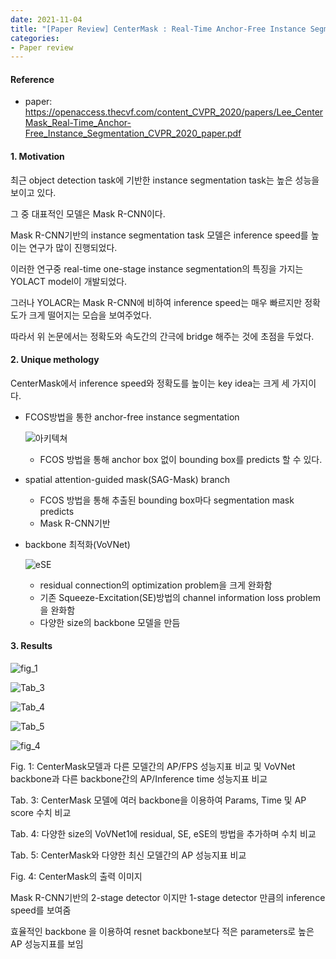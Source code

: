 ```yaml
---
date: 2021-11-04
title: "[Paper Review] CenterMask : Real-Time Anchor-Free Instance Segmentation (CVPR_2020)"
categories: 
- Paper review
---
```





#### Reference

+ paper: <https://openaccess.thecvf.com/content_CVPR_2020/papers/Lee_CenterMask_Real-Time_Anchor-Free_Instance_Segmentation_CVPR_2020_paper.pdf>





#### 1. Motivation  



최근 object detection task에 기반한 instance segmentation task는 높은 성능을 보이고 있다.

그 중 대표적인 모델은 Mask R-CNN이다.

Mask R-CNN기반의 instance segmentation task 모델은 inference speed를 높이는 연구가 많이 진행되었다.

이러한 연구중 real-time one-stage instance segmentation의 특징을 가지는 YOLACT model이 개발되었다.

그러나 YOLACR는 Mask R-CNN에 비하여 inference speed는 매우 빠르지만 정확도가 크게 떨어지는 모습을 보여주었다.

따라서 위 논문에서는 정확도와 속도간의 간극에 bridge 해주는 것에 초점을 두었다.



#### 2. Unique methology  

CenterMask에서 inference speed와 정확도를 높이는 key idea는 크게 세 가지이다. 

+ FCOS방법을 통한 anchor-free instance segmentation

  ![아키텍쳐](https://user-images.githubusercontent.com/76807432/140310553-2483ac32-3670-43f0-ada5-ddaf3987bddf.PNG)


  + FCOS 방법을 통해 anchor box 없이 bounding box를 predicts 할 수 있다.
  

+ spatial attention-guided mask(SAG-Mask) branch


  + FCOS 방법을 통해 추출된 bounding box마다 segmentation mask predicts
  + Mask R-CNN기반  

+ backbone 최적화(VoVNet)

  ![eSE](https://user-images.githubusercontent.com/76807432/140313601-3e7ce8e0-ba26-4eb2-966b-e1e43d2ef9da.PNG)

  + residual connection의 optimization problem을 크게 완화함
  + 기존 Squeeze-Excitation(SE)방법의 channel information loss problem을 완화함
  + 다양한 size의 backbone 모델을 만듬


#### 3. Results  

![fig_1](https://user-images.githubusercontent.com/76807432/140313392-c0d2f146-51ad-41cf-be3f-edb9349a777e.png)

![Tab_3](https://user-images.githubusercontent.com/76807432/140314708-9e173262-4a6b-4e60-9d77-6cb1b6aa6431.PNG)

![Tab_4](https://user-images.githubusercontent.com/76807432/140314729-041393c1-a5d6-4c67-a03b-e37ab5f8a9de.PNG)

![Tab_5](https://user-images.githubusercontent.com/76807432/140314750-1e5412e2-3214-47d6-872b-5e2cd9e308af.PNG)

![fig_4](https://user-images.githubusercontent.com/76807432/140314775-cd16a99e-88b2-400a-bdb9-6f1eec2eeaee.PNG)


Fig. 1: CenterMask모델과 다른 모델간의 AP/FPS 성능지표 비교 및 VoVNet backbone과 다른 backbone간의  AP/Inference time 성능지표 비교

Tab. 3: CenterMask 모델에 여러 backbone을 이용하여 Params, Time 및 AP score 수치 비교 

Tab. 4: 다양한 size의 VoVNet1에 residual, SE, eSE의 방법을 추가하며 수치 비교 

Tab. 5: CenterMask와 다양한 최신 모델간의 AP 성능지표 비교 

Fig. 4: CenterMask의 출력 이미지 



Mask R-CNN기반의 2-stage detector 이지만 1-stage detector 만큼의 inference speed를 보여줌 

효율적인 backbone 을 이용하여 resnet backbone보다 적은 parameters로 높은 AP 성능지표를 보임
